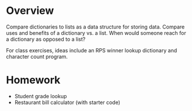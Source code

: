 # Overview

Compare dictionaries to lists as a data structure for storing data. Compare
uses and benefits of a dictionary vs. a list. When would someone reach for a
dictionary as opposed to a list?

For class exercises, ideas include an RPS winner lookup dictionary and
character count program.

# Homework

- Student grade lookup
- Restaurant bill calculator (with starter code)
